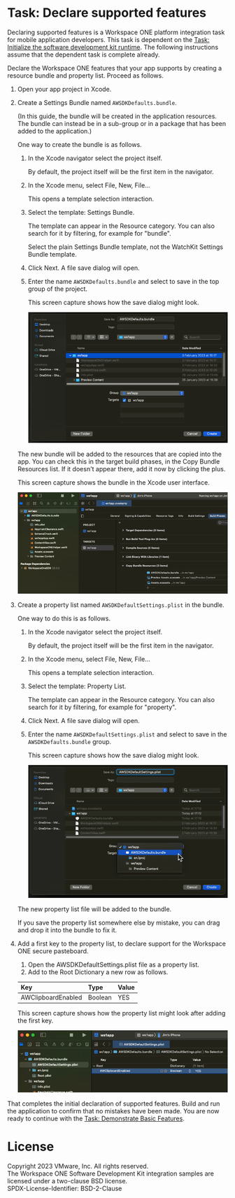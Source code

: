 # Task: Declare supported features
Declaring supported features is a Workspace ONE platform integration task for
mobile application developers. This task is dependent on the
[Task: Initialize the software development kit runtime](../04Task_Initialize-the-software-development-kit-runtime/readme.md).
The following instructions assume that the dependent task is complete already.

Declare the Workspace ONE features that your app supports by creating a resource
bundle and property list. Proceed as follows.

1.  Open your app project in Xcode.

2.  Create a Settings Bundle named `AWSDKDefaults.bundle`.

    (In this guide, the bundle will be created in the application resources. The
    bundle can instead be in a sub-group or in a package that has been added to
    the application.)

    One way to create the bundle is as follows.

    1.  In the Xcode navigator select the project itself.
    
        By default, the project itself will be the first item in the navigator.

    2.  In the Xcode menu, select File, New, File...

        This opens a template selection interaction.
    
    3.  Select the template: Settings Bundle.

        The template can appear in the Resource category. You can also search
        for it by filtering, for example for "bundle".
        
        Select the plain Settings Bundle template, not the WatchKit Settings
        Bundle template.
    
    4.  Click Next. A file save dialog will open.

    5.  Enter the name `AWSDKDefaults.bundle` and select to save in the top
        group of the project.

        This screen capture shows how the save dialog might look.
    
        ![**Screen Capture:** Xcode create bundle](Screen_XcodeCreateBundle.png)
    
    The new bundle will be added to the resources that are copied into the app.
    You can check this in the target build phases, in the Copy Bundle Resources
    list. If it doesn't appear there, add it now by clicking the plus.

    This screen capture shows the bundle in the Xcode user interface.

    ![**Screen Capture:** Xcode bundle in build phases](./Screen_XcodeBundleInBuildPhases.png)

3.  Create a property list named `AWSDKDefaultSettings.plist` in the bundle.

    One way to do this is as follows.

    1.  In the Xcode navigator select the project itself.
    
        By default, the project itself will be the first item in the navigator.

    2.  In the Xcode menu, select File, New, File...

        This opens a template selection interaction.
    
    3.  Select the template: Property List.

        The template can appear in the Resource category. You can also search
        for it by filtering, for example for "property".
    
    4.  Click Next. A file save dialog will open.

    5.  Enter the name `AWSDKDefaultSettings.plist` and select to save in the
        `AWSDKDefaults.bundle` group.

        This screen capture shows how the save dialog might look.
    
        ![**Screen Capture:** Xcode create property list](Screen_XcodeCreatePropertyList.png)

    The new property list file will be added to the bundle.

    If you save the property list somewhere else by mistake, you can drag and 
    drop it into the bundle to fix it.

4.  Add a first key to the property list, to declare support for the Workspace
    ONE secure pasteboard.

    1.  Open the AWSDKDefaultSettings.plist file as a property list.
    2.  Add to the Root Dictionary a new row as follows.

    Key               |Type   |Value
    ------------------|-------|-----
    AWClipboardEnabled|Boolean|YES

    This screen capture shows how the property list might look after adding the
    first key.

    ![**Screen Capture:** Xcode declare secure pasteboard](Screen_XcodeDeclareSecurePasteboard.png)

That completes the initial declaration of supported features. Build and run the
application to confirm that no mistakes have been made. You are now ready to
continue with the [Task: Demonstrate Basic Features](../06Task_Demonstrate-Basic-Features/readme.md).

# License
Copyright 2023 VMware, Inc. All rights reserved.  
The Workspace ONE Software Development Kit integration samples are licensed
under a two-clause BSD license.  
SPDX-License-Identifier: BSD-2-Clause
